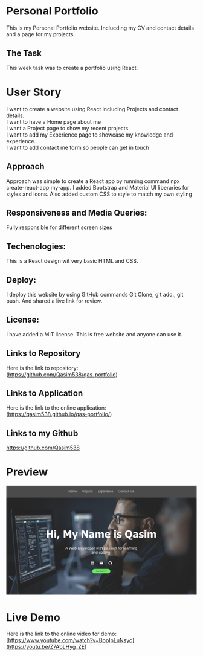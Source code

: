 # Personal Portfolio
This is my Personal Portfolio website. Inclucding my CV and contact details and a page for my projects.

## The Task
This week task was to create a portfolio using React.


# User Story
I want to create a website using React including Projects and contact details.
<br>
I want to have a Home page about me
<br>
I want a Project page to show my recent projects
<br>
I want to add my Experience page to showcase my knowledge and experience.
<br>
I want to add contact me form so people can get in touch


## Approach

Approach was simple to create a React app by running command npx create-react-app my-app.
I added Bootstrap and Material UI liberaries for styles and icons. Also added custom CSS to style to match my own styling

## Responsiveness and Media Queries:
Fully responsible for different screen sizes

## Techenologies:
This is a React design
wit very basic HTML and CSS.


## Deploy:
I deploy this website by using GitHub commands 
Git Clone, git add., git push.
And shared a live link for review.


## License:
I have added a MIT license. This is free website and anyone can use it.


## Links to Repository
Here is the link to repository: <br>
(https://github.com/Qasim538/qas-portfolio)

## Links to Application
Here is the link to the online application: <br>
(https://qasim538.github.io/qas-portfolio/)

## Links to my Github
https://github.com/Qasim538


# Preview

![Preview](./src/assets/Preview.png)

# Live Demo
Here is the link to the online video for demo: <br>
[https://www.youtube.com/watch?v=BopIpLuNsyc](https://youtu.be/Z7AbLHyg_ZE)
